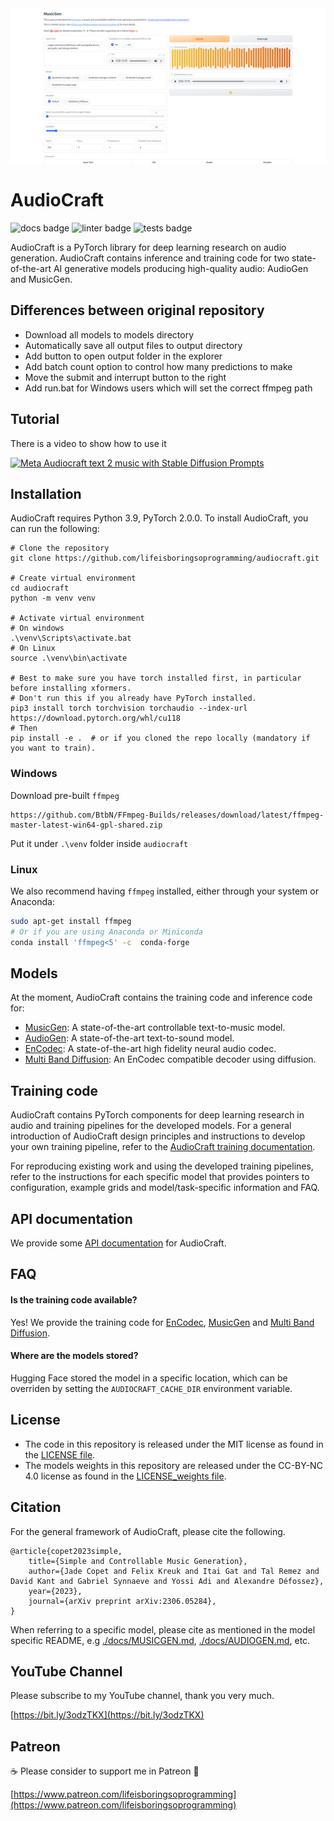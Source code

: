 <img src="images/ui.png">

# AudioCraft
![docs badge](https://github.com/facebookresearch/audiocraft/workflows/audiocraft_docs/badge.svg)
![linter badge](https://github.com/facebookresearch/audiocraft/workflows/audiocraft_linter/badge.svg)
![tests badge](https://github.com/facebookresearch/audiocraft/workflows/audiocraft_tests/badge.svg)

AudioCraft is a PyTorch library for deep learning research on audio generation. AudioCraft contains inference and training code
for two state-of-the-art AI generative models producing high-quality audio: AudioGen and MusicGen.

## Differences between original repository
* Download all models to models directory
* Automatically save all output files to output directory
* Add button to open output folder in the explorer
* Add batch count option to control how many predictions to make
* Move the submit and interrupt button to the right
* Add run.bat for Windows users which will set the correct ffmpeg path

## Tutorial
There is a video to show how to use it

[![Meta Audiocraft text 2 music with Stable Diffusion Prompts](https://img.youtube.com/vi/hijGoM9COXY/sddefault.jpg)](https://www.youtube.com/watch?v=hijGoM9COXY)

## Installation
AudioCraft requires Python 3.9, PyTorch 2.0.0. To install AudioCraft, you can run the following:

```shell
# Clone the repository
git clone https://github.com/lifeisboringsoprogramming/audiocraft.git

# Create virtual environment
cd audiocraft
python -m venv venv

# Activate virtual environment
# On windows
.\venv\Scripts\activate.bat
# On Linux
source .\venv\bin\activate

# Best to make sure you have torch installed first, in particular before installing xformers.
# Don't run this if you already have PyTorch installed.
pip3 install torch torchvision torchaudio --index-url https://download.pytorch.org/whl/cu118
# Then 
pip install -e .  # or if you cloned the repo locally (mandatory if you want to train).
```

### Windows
Download pre-built `ffmpeg`
```
https://github.com/BtbN/FFmpeg-Builds/releases/download/latest/ffmpeg-master-latest-win64-gpl-shared.zip
```
Put it under `.\venv` folder inside `audiocraft`

### Linux
We also recommend having `ffmpeg` installed, either through your system or Anaconda:
```bash
sudo apt-get install ffmpeg
# Or if you are using Anaconda or Miniconda
conda install 'ffmpeg<5' -c  conda-forge
```

## Models

At the moment, AudioCraft contains the training code and inference code for:
* [MusicGen](./docs/MUSICGEN.md): A state-of-the-art controllable text-to-music model.
* [AudioGen](./docs/AUDIOGEN.md): A state-of-the-art text-to-sound model.
* [EnCodec](./docs/ENCODEC.md): A state-of-the-art high fidelity neural audio codec.
* [Multi Band Diffusion](./docs/MBD.md): An EnCodec compatible decoder using diffusion.

## Training code

AudioCraft contains PyTorch components for deep learning research in audio and training pipelines for the developed models.
For a general introduction of AudioCraft design principles and instructions to develop your own training pipeline, refer to
the [AudioCraft training documentation](./docs/TRAINING.md).

For reproducing existing work and using the developed training pipelines, refer to the instructions for each specific model
that provides pointers to configuration, example grids and model/task-specific information and FAQ.


## API documentation

We provide some [API documentation](https://facebookresearch.github.io/audiocraft/api_docs/audiocraft/index.html) for AudioCraft.


## FAQ

#### Is the training code available?

Yes! We provide the training code for [EnCodec](./docs/ENCODEC.md), [MusicGen](./docs/MUSICGEN.md) and [Multi Band Diffusion](./docs/MBD.md).

#### Where are the models stored?

Hugging Face stored the model in a specific location, which can be overriden by setting the `AUDIOCRAFT_CACHE_DIR` environment variable.


## License
* The code in this repository is released under the MIT license as found in the [LICENSE file](LICENSE).
* The models weights in this repository are released under the CC-BY-NC 4.0 license as found in the [LICENSE_weights file](LICENSE_weights).


## Citation

For the general framework of AudioCraft, please cite the following.
```
@article{copet2023simple,
    title={Simple and Controllable Music Generation},
    author={Jade Copet and Felix Kreuk and Itai Gat and Tal Remez and David Kant and Gabriel Synnaeve and Yossi Adi and Alexandre Défossez},
    year={2023},
    journal={arXiv preprint arXiv:2306.05284},
}
```

When referring to a specific model, please cite as mentioned in the model specific README, e.g
[./docs/MUSICGEN.md](./docs/MUSICGEN.md), [./docs/AUDIOGEN.md](./docs/AUDIOGEN.md), etc.


## YouTube Channel
Please subscribe to my YouTube channel, thank you very much. 

[https://bit.ly/3odzTKX](https://bit.ly/3odzTKX)

## Patreon
☕️ Please consider to support me in Patreon 🍻

[https://www.patreon.com/lifeisboringsoprogramming](https://www.patreon.com/lifeisboringsoprogramming)


